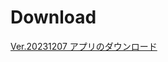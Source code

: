 # Download

[Ver.20231207 アプリのダウンロード](https://cmtest080.github.io/AboutHealthTechDemoApp/app-debug.apk)



